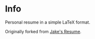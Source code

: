 # Info
Personal resume in a simple LaTeX format.

Originally forked from [Jake's Resume](https://github.com/jakegut/resume).
